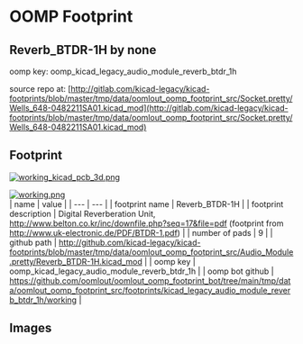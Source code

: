 # OOMP Footprint  
## Reverb_BTDR-1H  by none  
  
oomp key: oomp_kicad_legacy_audio_module_reverb_btdr_1h  
  
source repo at: [http://gitlab.com/kicad-legacy/kicad-footprints/blob/master/tmp/data/oomlout_oomp_footprint_src/Socket.pretty/Wells_648-0482211SA01.kicad_mod](http://gitlab.com/kicad-legacy/kicad-footprints/blob/master/tmp/data/oomlout_oomp_footprint_src/Socket.pretty/Wells_648-0482211SA01.kicad_mod)  
## Footprint  
  
[![working_kicad_pcb_3d.png](working_kicad_pcb_3d_600.png)](working_kicad_pcb_3d.png)  
  
[![working.png](working_600.png)](working.png)  
| name | value | 
| --- | --- | 
| footprint name | Reverb_BTDR-1H | 
| footprint description | Digital Reverberation Unit, http://www.belton.co.kr/inc/downfile.php?seq=17&file=pdf (footprint from http://www.uk-electronic.de/PDF/BTDR-1.pdf) | 
| number of pads | 9 | 
| github path | http://github.com/kicad-legacy/kicad-footprints/blob/master/tmp/data/oomlout_oomp_footprint_src/Audio_Module.pretty/Reverb_BTDR-1H.kicad_mod | 
| oomp key | oomp_kicad_legacy_audio_module_reverb_btdr_1h | 
| oomp bot github | https://github.com/oomlout/oomlout_oomp_footprint_bot/tree/main/tmp/data/oomlout_oomp_footprint_src/footprints/kicad_legacy_audio_module_reverb_btdr_1h/working | 
## Images  
